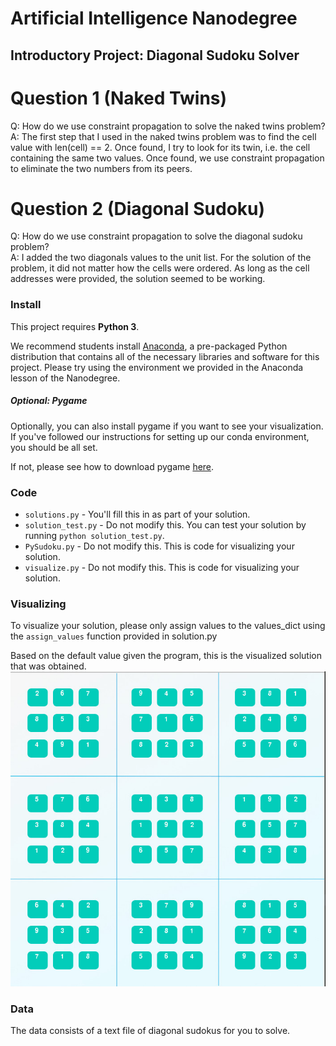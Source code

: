 # Artificial Intelligence Nanodegree
## Introductory Project: Diagonal Sudoku Solver

# Question 1 (Naked Twins)
Q: How do we use constraint propagation to solve the naked twins problem?  
A: The first step that I used in the naked twins problem was to find the cell value with len(cell) == 2. Once found, I 
try to look for its twin, i.e. the cell containing the same two values. Once found, we use constraint propagation to 
eliminate the two numbers from its peers. 

# Question 2 (Diagonal Sudoku)
Q: How do we use constraint propagation to solve the diagonal sudoku problem?  
A: I added the two diagonals values to the unit list. For the solution of the problem, it did not matter how the cells
were ordered. As long as the cell addresses were provided, the solution seemed to be working. 

### Install

This project requires **Python 3**.

We recommend students install [Anaconda](https://www.continuum.io/downloads), a pre-packaged Python distribution that contains all of the necessary libraries and software for this project. 
Please try using the environment we provided in the Anaconda lesson of the Nanodegree.

##### Optional: Pygame

Optionally, you can also install pygame if you want to see your visualization. If you've followed our instructions for setting up our conda environment, you should be all set.

If not, please see how to download pygame [here](http://www.pygame.org/download.shtml).

### Code

* `solutions.py` - You'll fill this in as part of your solution.
* `solution_test.py` - Do not modify this. You can test your solution by running `python solution_test.py`.
* `PySudoku.py` - Do not modify this. This is code for visualizing your solution.
* `visualize.py` - Do not modify this. This is code for visualizing your solution.

### Visualizing 

To visualize your solution, please only assign values to the values_dict using the ```assign_values``` function provided in solution.py

Based on the default value given the program, this is the visualized solution that was obtained. 
!['2.............62....1....7...6..8...3...9...7...6..4...4....8....52.............3'](images/solution.jpg?raw=true)

### Data

The data consists of a text file of diagonal sudokus for you to solve.